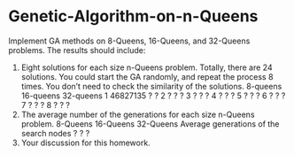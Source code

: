 # Genetic-Algorithm-on-n-Queens
Implement GA methods on 8-Queens, 16-Queens, and 32-Queens problems.
The results should include:
1. Eight solutions for each size n-Queens problem. Totally, there are 24 solutions. You could start the GA randomly, and repeat the process 8 times. You don’t need to check the similarity of the solutions.
	8-queens	16-queens	32-queens
1	46827135	?	?
2	?	?	?
3	?	?	?
4	?	?	?
5	?	?	?
6	?	?	?
7	?	?	?
8	?	?	?
2. The average number of the generations for each size n-Queens problem.
	8-Queens	16-Queens	32-Queens
Average generations of the search nodes	?	?	?
3. Your discussion for this homework.


